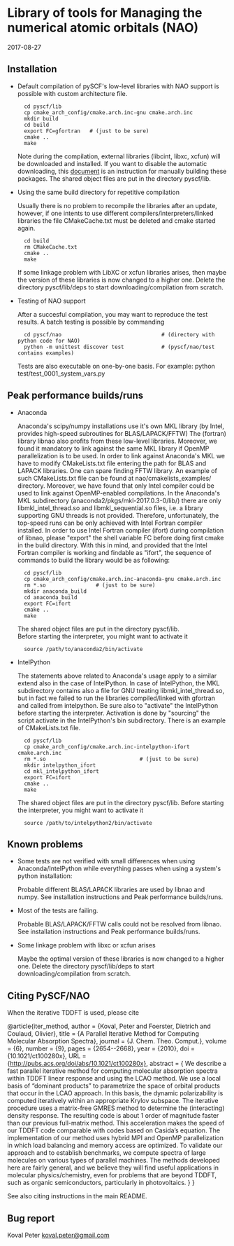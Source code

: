 Library of tools for Managing the numerical atomic orbitals (NAO)
===============================================

2017-08-27

Installation
------------

* Default compilation of pySCF's low-level libraries with NAO support is possible with custom
  architecture file.
  
        cd pyscf/lib
        cp cmake_arch_config/cmake.arch.inc-gnu cmake.arch.inc
        mkdir build
        cd build
        export FC=gfortran   # (just to be sure)
        cmake ..
        make

  Note during the compilation, external libraries (libcint, libxc, xcfun) will
  be downloaded and installed.  If you want to disable the automatic
  downloading, this [document](http://sunqm.github.io/pyscf/install.html#installation-without-network)
  is an instruction for manually building these packages.
  The shared object files are put in the directory   pyscf/lib.

* Using the same build directory for repetitive compilation
  
  Usually there is no problem to recompile the libraries after an update,
  however, if one intents to use different compilers/interpreters/linked libraries
  the file CMakeCache.txt must be deleted and cmake started again.
        
        cd build
        rm CMakeCache.txt
        cmake ..
        make 

  If some linkage problem with LibXC or xcfun libraries arises, then maybe the version of these libraries is now changed to a higher one. Delete the directory pyscf/lib/deps to start downloading/compilation from scratch.
  
* Testing of NAO support 

  After a succesful compilation, you may want to reproduce the test results. 
  A batch testing is possible by commanding

        cd pyscf/nao                                # (directory with python code for NAO)
        python -m unittest discover test            # (pyscf/nao/test contains examples)

  Tests are also executable on one-by-one basis.
  For example:
        python test/test_0001_system_vars.py

Peak performance builds/runs
------------

* Anaconda
  
  Anaconda's scipy/numpy installations use it's own MKL library (by Intel, provides high-speed subroutines for BLAS/LAPACK/FFTW)
  The (fortran) library libnao also profits from these low-level libraries. Moreover, we found it mandatory to link against 
  the same MKL library if OpenMP parallelization is to be used. In order to link against Anaconda's MKL we have to modify
  CMakeLists.txt file entering the path for BLAS and LAPACK libraries. One can spare finding FFTW library. An example of such
  CMakeLists.txt file can be found at nao/cmakelists_examples/ directory. Moreover, we have found that only Intel compiler 
  could be used to link against OpenMP-enabled compilations. In the Anaconda's MKL subdirectory (anaconda2/pkgs/mkl-2017.0.3-0/lib/)
  there are only libmkl_intel_thread.so and libmkl_sequential.so files, i.e. a library supporting GNU threads is not provided.
  Therefore, unfortunately, the top-speed runs can be only achieved with Intel Fortran compiler installed.
  In order to use Intel Fortran compiler (ifort) during compilation of libnao, please "export" the shell variable FC before 
  doing first cmake in the build directory. With this in mind, and provided that the Intel Fortran compiler is working and 
  findable as "ifort", the sequence of commands to build the library would be as following:
  
        cd pyscf/lib
        cp cmake_arch_config/cmake.arch.inc-anaconda-gnu cmake.arch.inc
        rm *.so                # (just to be sure)
        mkdir anaconda_build
        cd anaconda_build
        export FC=ifort
        cmake ..
        make
  
  The shared object files are put in the directory   pyscf/lib.      
  Before starting the interpreter, you might want to activate it
        
        source /path/to/anaconda2/bin/activate

* IntelPython

  The statements above related to Anaconda's usage apply to a similar extend also in the case of IntelPython.
  In case of IntelPython, the MKL subdirectory contains also a file for GNU treating libmkl_intel_thread.so, but 
  in fact we failed to run the libraries compiled/linked with gfortran and called from intelpython.
  Be sure also to "activate" the IntelPython before starting the interpreter. Activation is done by "sourcing"
  the script activate in the IntelPython's bin subdirectory. There is an example of CMakeLists.txt file. 

        cd pyscf/lib
        cp cmake_arch_config/cmake.arch.inc-intelpython-ifort cmake.arch.inc
        rm *.so                              # (just to be sure)
        mkdir intelpython_ifort
        cd mkl_intelpython_ifort
        export FC=ifort
        cmake ..
        make
  
  The shared object files are put in the directory   pyscf/lib.
  Before starting the interpreter, you might want to activate it
        
        source /path/to/intelpython2/bin/activate

Known problems
--------------

* Some tests are not verified with small differences when using Anaconda/IntelPython while everything passes when using a system's python installation:

  Probable different BLAS/LAPACK libraries are used by libnao and numpy. See installation instructions and Peak performance builds/runs.
  
* Most of the tests are failing. 

  Probable BLAS/LAPACK/FFTW calls could not be resolved from libnao. See installation instructions and Peak performance builds/runs.

* Some linkage problem with libxc or xcfun arises

  Maybe the optimal version of these libraries is now changed to a higher one. Delete the directory pyscf/lib/deps to start downloading/compilation from scratch.


Citing PySCF/NAO
------------

When the iterative TDDFT is used, please cite

@article{iter_method,
author = {Koval, Peter and Foerster, Dietrich and Coulaud, Olivier},
title = {A Parallel Iterative Method for Computing Molecular Absorption Spectra},
journal = {J. Chem. Theo. Comput.},
volume = {6},
number = {9},
pages = {2654--2668},
year = {2010},
doi = {10.1021/ct100280x},
URL = {http://pubs.acs.org/doi/abs/10.1021/ct100280x},
abstract = { We describe a fast parallel iterative method for computing molecular 
absorption spectra within TDDFT linear response and using the LCAO method. We use a 
local basis of “dominant products” to parametrize the space of orbital products that 
occur in the LCAO approach. In this basis, the dynamic polarizability is computed 
iteratively within an appropriate Krylov subspace. The iterative procedure uses a 
matrix-free GMRES method to determine the (interacting) density response. The 
resulting code is about 1 order of magnitude faster than our previous full-matrix 
method. This acceleration makes the speed of our TDDFT code comparable with codes 
based on Casida’s equation. The implementation of our method uses hybrid MPI and 
OpenMP parallelization in which load balancing and memory access are optimized. 
To validate our approach and to establish benchmarks, we compute spectra of 
large molecules on various types of parallel machines. The methods developed 
here are fairly general, and we believe they will find useful applications in 
molecular physics/chemistry, even for problems that are beyond TDDFT, such as 
organic semiconductors, particularly in photovoltaics. }
}

See also citing instructions in the main README.

Bug report
----------
Koval Peter <koval.peter@gmail.com>

